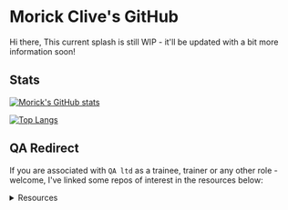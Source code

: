 # Morick Clive's GitHub 

Hi there, This current splash is still WIP - it'll be updated with a bit more information soon!

## Stats

[![Morick's GitHub stats](https://github-readme-stats.vercel.app/api?username=MorickClive&count_private=true&layout=compact&hide_border=false&theme=darcula&bg_color=00000000)](https://github.com/anuraghazra/github-readme-stats)

[![Top Langs](https://github-readme-stats.vercel.app/api/top-langs/?username=MorickClive&layout=compact&hide_border=false&theme=darcula&bg_color=00000000)](https://github.com/anuraghazra/github-readme-stats)

## QA Redirect

If you are associated with `QA ltd` as a trainee, trainer or any other role - welcome, I've linked some repos of interest in the resources below:
<details>
<summary>Resources</summary>

 ### Repo listings:

|  Git Practice Repositories     | Network Graph link |
| :---  | :--- |
| [Git Feature-Branch Model (Simple)](https://github.com/MorickClive/Vale-Git-Practice) | [Network Graph](https://github.com/MorickClive/Vale-Git-Practice/network) |
| [Git Feature-Branch Model (Active Development)](https://github.com/MorickClive/Vale-Java-Practice)| [Network Graph](https://github.com/MorickClive/Vale-Java-Practice/network) |
 
|  Testing Repositories     | Desc |
| :---  | :--- |
| [Junit Practice - Vending Machine](https://github.com/MorickClive/JunitVendorMachine) | A Java project using Maven; a project</br>that has flaws which are exposed through testing with Junit|


</details>

<!--

```java
public class MorickClive {

  protected String name = "Alan Davies";
  private int age;
  private String location = "Wales, United Kingdom";
  private HashMap<Hobby, String> pursuits = new HashMap<>();
  private List<String> lifeGoals = new ArrayList<>();
  
  private Project currentProject = new Project("VALE", "Skill Refresher");
  
  public MorickClive(){
      super();
      aboutMe();
      code();
  }
  
  private void aboutMe() {
      pursuits.put(Hobby.IT,          "Software Development, Testing, Debugging, Lateral Thinking, Organisation, Mathematics, Automation");
      pursuits.put(Hobby.PHILOSOPHY,  "Perception, Reflection, Empathy, Truth, Mindfulness");
      pursuits.put(Hobby.SCIENCE,     "Objectivity, Awareness, Factual, Pragmatic");
      pursuits.put(Hobby.ART,         "Perception, Design, Lighting(Value, Colour, Texture, Ambient Occlusion), Layering, Colour Theory");
      pursuits.put(Hobby.VIDEO_GAMES, "Teamwork, Problem Solving, Coordination");
      pursuits.put(Hobby.DND,         "Teamwork, Creativity, Adaptive Storytelling, Problem Solving, Cartography");
      
      lifeGoals.add("Strive towards Contentment");
      lifeGoals.add("Moderation; promote balance");
  }
  
  private void code(Project project){
    currentProject = currentProject != null ? currentProject : project.plan();
  
    do{
      currentProject.implement().test().review().rebase().pullRequest().review();
      }while(!currentProject.isComplete);
  }
  
  // TODO: Gettors/Settors, maybe just lombok annotations?
}
```
- 🔭 I’m currently reinforcing/practicing the following topics:
  - [X] Java
  - [ ] SQL
  - [ ] H2
  - [ ] SpringBoot (API)
  - [ ] Junit (TDD, Unit, Integration, System)
  - [ ] REACT
  - [ ] Selenium (BDD, Acceptance Testing)
  - [ ] Cucumber (BDD, Acceptance Testing)
-->

<!--
**MorickClive/MorickClive** is a ✨ _special_ ✨ repository because its `README.md` (this file) appears on your GitHub profile.

Here are some ideas to get you started:

- 🔭 I’m currently working on ...
- 🌱 I’m currently learning ...
- 👯 I’m looking to collaborate on ...
- 🤔 I’m looking for help with ...
- 💬 Ask me about ...
- 📫 How to reach me: ...
- 😄 Pronouns: ...
- ⚡ Fun fact: ...
-->
